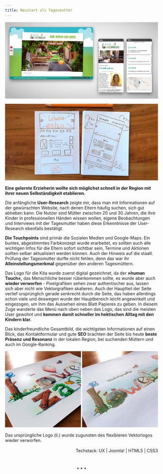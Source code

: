 ```yaml
---
title: Neustart als Tagesmutter
---
```


![Website Kita Löwenzahn](../images/Website_Kita_Loew_web1.jpg)

![Wireframe Kita Löwenzahn](../images/LoewWireframe.jpg)

**Eine gelernte Erzieherin wollte sich möglichst schnell in der Region mit ihrer neuen Selbständigkeit etablieren.**

Die anfängliche **User-Research** zeigte mir, dass man mit Informationen auf der gewünschten Website, nach denen Eltern häufig suchen, sich gut abheben kann. Die Nutzer sind Mütter zwischen 20 und 30 Jahren, die ihre Kinder in professionellen Händen wissen wollen, eigene Beobachtungen und Interviews mit der Tagesmutter haben diese Erkenntnisse der User-Research ebenfalls bestätigt.

**Die Touchpoints** sind primär die Sozialen Medien und Google-Maps. Ein buntes, abgestimmtes Farbkonzept wurde erarbeitet, es sollten auch alle wichtigen Infos für die Eltern sofort sichtbar sein, Termine und Aktionen sollten selber aktualisiert werden können. Auch der Hinweis auf die staatl. Prüfung der Tagesmutter durfte nicht fehlen, denn das war ihr **Alleinstellungsmerkmal** gegenüber den anderen Tagesmüttern.

Das Logo für die Kita wurde zuerst digital gezeichnet, da der **&raquo;human Touch&laquo;,** das Menschliche besser rüberkommen sollte, es wurde aber auch **wieder verworfen** - Pixelgrafiken sehen zwar authentischer aus, lassen sich aber nicht wie Vektorgrafiken skalieren. Auch der Hauptteil der Seite verlief ursprünglich gerade senkrecht durch die Seite, das haben allerdings schon viele und deswegen wurde der Hauptbereich leicht angewinkelt und eingezogen, um ihm das Aussehen eines Blatt Papieres zu geben. In diesem Zuge wanderte das Menü nach oben neben das Logo, das sind die meisten User gewohnt und **kommen damit schneller im hektischen Alltag mit den Kindern klar.**

Das kinderfreundliche Gesamtbild, die wichtigsten Informationen auf einen Blick, das Kontaktformular und gute **SEO** brachten der Seite bis heute **beste Präsenz und Resonanz** in der lokalen Region, bei suchenden Müttern und auch im Google-Ranking.

![Logovergleich Kita Löwenzahn](../images/Loew_logovergleich.jpg)
<div>Das ursprüngliche Logo (li.) wurde zugunsten des flexibleren Vektorlogos wieder verworfen.<br><br></div>

<div style="text-align: right">Techstack: UX | Joomla! | HTML5 | CSS3</div>

<p style="text-align: center;margin-top: 40px;">&bull; &bull; &bull;</p>